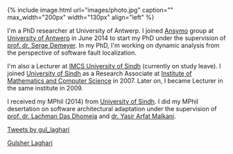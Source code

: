 {% include image.html url="images/photo.jpg" caption="" max_width="200px" width="130px" align="left" %}

I'm a PhD researcher at University of Antwerp.
I joined [Ansymo](https://www.uantwerpen.be/en/rg/ansymo/) group at [University of Antwerp](https://www.uantwerpen.be/nl/personeel/gulsher-laghari/) in June 2014 to start my PhD under the supervision of [prof. dr. Serge Demeyer](http://win.ua.ac.be/~sdemey/). In my PhD, I'm working on dynamic analysis from the perspective of software fault localization.

I'm also a Lecturer at [IMCS University of Sindh](http://imcs.usindh.edu.pk/gulsher-laghari/) (currently on study leave). I joined [University of Sindh](http://usindh.edu.pk) as a Research Associate at [Institute of Mathematics and Computer Science](http://imcs.usindh.edu.pk) in 2007. Later on, I became Lecturer in the same institute in 2009.

I received my MPhil (2014) from [University of Sindh](http://usindh.edu.pk). I did my MPhil desertation on software architectural adaptation under the supervision of [prof. dr. Lachman Das Dhomeja](http://iict.usindh.edu.pk/iict-faculty/teachers-detail/23) and [dr. Yasir Arfat Malkani](http://usindh.edu.pk/yasir.malkani/).

<a class="twitter-timeline" data-width="300" data-height="500" data-theme="light" data-link-color="#2B7BB9" href="https://twitter.com/gul_laghari">Tweets by gul_laghari</a> <script async src="//platform.twitter.com/widgets.js" charset="utf-8"></script>

<div class="LI-profile-badge"  data-version="v1" data-size="large" data-locale="en_US" data-type="vertical" data-theme="light" data-vanity="gulsher-laghari-7746b615"><a class="LI-simple-link" href='https://pk.linkedin.com/in/gulsher-laghari-7746b615?trk=profile-badge'>Gulsher Laghari</a></div>